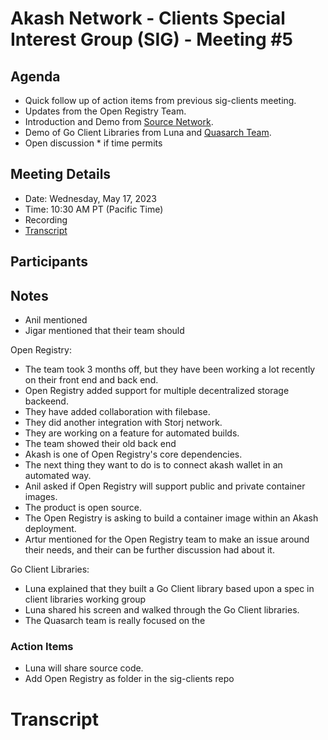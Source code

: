 
# Akash Network - Clients Special Interest Group (SIG) - Meeting #5

## Agenda

- Quick follow up of action items from previous sig-clients meeting.
- Updates from the Open Registry Team.
- Introduction and Demo from [Source Network](https://source.network/).
- Demo of Go Client Libraries from Luna and [Quasarch Team](http://www.quasarch.cloud/).
- Open discussion * if time permits


## Meeting Details

- Date: Wednesday, May 17, 2023
- Time: 10:30 AM PT (Pacific Time)
- Recording
- [Transcript](#transcript)

## Participants


## Notes

- Anil mentioned 
- Jigar mentioned that their team should

Open Registry:

- The team took 3 months off, but they have been working a lot recently on their front end and back end. 
- Open Registry added support for multiple decentralized storage backeend.
- They have added collaboration with filebase. 
- They did another integration with Storj network. 
- They are working on a feature for automated builds.
- The team showed their old back end 
- Akash is one of Open Registry's core dependencies.
- The next thing they want to do is to connect akash wallet in an automated way.
- Anil asked if Open Registry will support public and private container images.
- The product is open source. 
- The Open Registry is asking to build a container image within an Akash deployment. 
- Artur mentioned for the Open Registry team to make an issue around their needs, and their can be further discussion had about it. 


Go Client Libraries:

- Luna explained that they built a Go Client library based upon a spec in client libraries working group
- Luna shared his screen and walked through the Go Client libraries.
- The Quasarch team is really focused on the 





### Action Items

- Luna will share source code.
- Add Open Registry as folder in the sig-clients repo

# **Transcript**
